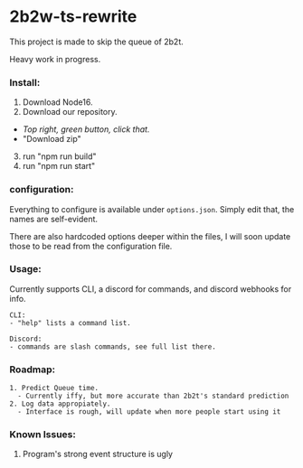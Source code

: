# 2b2w-ts-rewrite

This project is made to skip the queue of 2b2t.

Heavy work in progress.

### Install:
1. Download Node16.
2. Download our repository.
  - *Top right, green button, click that.*
  - "Download zip"
3. run "npm run build"
4. run "npm run start"

### configuration:
Everything to configure is available under `options.json`.
Simply edit that, the names are self-evident.

There are also hardcoded options deeper within the files, I will soon update those to be read from the configuration file.


### Usage:
Currently supports CLI, a discord for commands, and discord webhooks for info.

    CLI:
    - "help" lists a command list.

    Discord:
    - commands are slash commands, see full list there.


### Roadmap:

    1. Predict Queue time.
      - Currently iffy, but more accurate than 2b2t's standard prediction
    2. Log data appropiately.
      - Interface is rough, will update when more people start using it


### Known Issues:
1. Program's strong event structure is ugly
